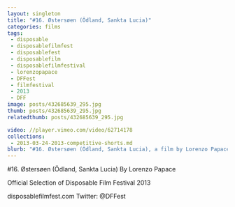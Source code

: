 ```yaml
---
layout: singleton
title: "#16. Østersøen (Ödland, Sankta Lucia)"
categories: films
tags:
 - disposable
 - disposablefilmfest
 - disposablefest
 - disposablefilm
 - disposablefilmfestival
 - lorenzopapace
 - DFFest
 - filmfestival
 - 2013
 - DFF
image: posts/432685639_295.jpg
thumb: posts/432685639_295.jpg
relatedthumb: posts/432685639_295.jpg

video: //player.vimeo.com/video/62714178
collections:
 - 2013-03-24-2013-competitive-shorts.md
blurb: "#16. Østersøen (Ödland, Sankta Lucia), a film by Lorenzo Papace."
---
```


\#16. Østersøen (Ödland, Sankta Lucia)
By Lorenzo Papace

Official Selection of Disposable Film Festival 2013

disposablefilmfest.com
Twitter: @DFFest